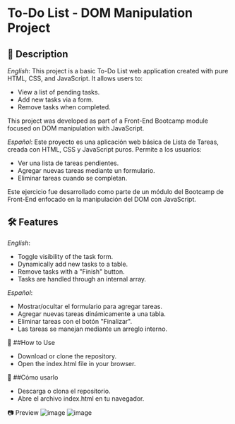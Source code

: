 # To-Do List - DOM Manipulation Project

## 📌 Description

*English*:
This project is a basic To-Do List web application created with pure HTML, CSS, and JavaScript. It allows users to:

- View a list of pending tasks.
- Add new tasks via a form.
- Remove tasks when completed.

This project was developed as part of a Front-End Bootcamp module focused on DOM manipulation with JavaScript.

*Español*:
Este proyecto es una aplicación web básica de Lista de Tareas, creada con HTML, CSS y JavaScript puros. Permite a los usuarios:

- Ver una lista de tareas pendientes.
- Agregar nuevas tareas mediante un formulario.
- Eliminar tareas cuando se completan.

Este ejercicio fue desarrollado como parte de un módulo del Bootcamp de Front-End enfocado en la manipulación del DOM con JavaScript.

## 🛠 Features

*English*:
- Toggle visibility of the task form.
- Dynamically add new tasks to a table.
- Remove tasks with a "Finish" button.
- Tasks are handled through an internal array.
  
*Español*:
- Mostrar/ocultar el formulario para agregar tareas.
- Agregar nuevas tareas dinámicamente a una tabla.
- Eliminar tareas con el botón "Finalizar".
- Las tareas se manejan mediante un arreglo interno.

🚀 ##How to Use
- Download or clone the repository.
- Open the index.html file in your browser.

🚀 ##Cómo usarlo
- Descarga o clona el repositorio.
- Abre el archivo index.html en tu navegador.

📷 Preview
![image](https://github.com/user-attachments/assets/d9f907d7-0d03-4c0e-9bff-b4e82dbccd6a)
![image](https://github.com/user-attachments/assets/5839da76-79e7-4bc7-87f3-ee1e4f40f508)
